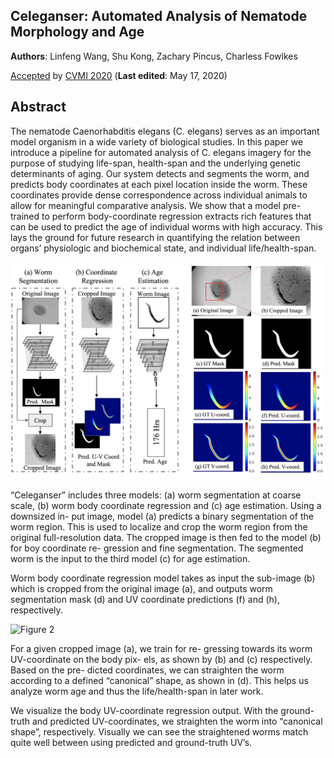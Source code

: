 ## Celeganser: Automated Analysis of Nematode Morphology and Age
**Authors**: Linfeng Wang, Shu Kong, Zachary Pincus, Charless Fowlkes

[Accepted](https://cvmi2020.github.io/accepted.html)  by [ CVMI 2020](https://cvmi2020.github.io/index.html) (**Last edited**: May 17, 2020)


## Abstract
The nematode Caenorhabditis elegans (C. elegans) serves as an important model organism in a wide variety of biological studies. In this paper we introduce a pipeline for automated analysis of C. elegans imagery for the purpose of studying life-span, health-span and the underlying genetic determinants of aging. Our system detects and segments the worm, and predicts body coordinates at each pixel location inside the worm. These coordinates provide dense correspondence across individual animals to allow for meaningful comparative analysis. We show that a model pre-trained to perform body-coordinate regression extracts rich features that can be used to predict the age of individual worms with high accuracy. This lays the ground for future research in quantifying the relation between organs’ physiologic and biochemical state, and individual life/health-span.

![Figure 1](./figures/f1.png "display")

“Celeganser” includes three models: (a) worm segmentation at coarse scale, (b) worm body coordinate regression and (c) age estimation. Using a downsized in- put image, model (a) predicts a binary segmentation of the worm region. This is used to localize and crop the worm region from the original full-resolution data. The cropped image is then fed to the model (b) for boy coordinate re- gression and fine segmentation. The segmented worm is the input to the third model (c) for age estimation.

Worm body coordinate regression model takes as input the sub-image (b) which is cropped from the original image (a), and outputs worm segmentation mask (d) and UV coordinate predictions (f) and (h), respectively.


![Figure 2](./figures/f2.png "display")

For a given cropped image (a), we train for re- gressing towards its worm UV-coordinate on the body pix- els, as shown by (b) and (c) respectively. Based on the pre- dicted coordinates, we can straighten the worm according to a defined “canonical” shape, as shown in (d). This helps us analyze worm age and thus the life/health-span in later work.

We visualize the body UV-coordinate regression output. With the ground-truth and predicted UV-coordinates, we straighten the worm into “canonical shape”, respectively. Visually we can see the straightened worms match quite well between using predicted and ground-truth UV’s.

